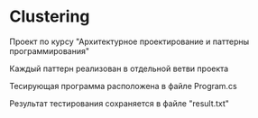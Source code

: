 # Clustering
Проект по курсу "Архитектурное проектирование и паттерны программирования" 

Каждый паттерн реализован в отдельной ветви проекта

Тесирующая программа расположена в файле Program.cs

Результат тестирования сохраняется в файле "result.txt"

